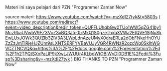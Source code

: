 Materi ini saya pelajari dari PZN "Programmer Zaman Now"

source materi: https://www.youtube.com/watch?v=-mzXdI27tyk&t=5803s ( https://www.youtube.com/redirect?event=video_description&redir_token=QUFFLUhqbGw0TUo1WW5qZG41by1MczRkaUVwbV9FZXVoZ3xBQ3Jtc0trMkQ1S0gzeThxbXVWa2EtQVE1SjNuSkEwLUxJOWk3QUZIb3ZlV3A3LWpLdnAzeUMyX0draERLa2dObFNkeHhOYUZzZzJmTlRjeHJZUm9sLXNTSERFYVBaVUJyVGR4RWNzR2ozcWg0SklhWGVCZTNCVQ&q=https%3A%2F%2Fdocs.google.com%2Fpresentation%2Fd%2F1h2TPQtSXoPaLlP9kXwLJWUUr4KLbdWtOBiWvDl0DB1E%2Fedit%3Fusp%3Dsharing&v=-mzXdI27tyk )
BIG THANKS TO PZN "Programmer Zaman Now"
